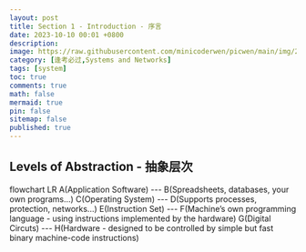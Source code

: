 ```yaml
---
layout: post
title: Section 1 - Introduction - 序言
date: 2023-10-10 00:01 +0800
description: 
image: https://raw.githubusercontent.com/minicoderwen/picwen/main/img/2023-10-09-1696867853.jpg
category: [逢考必过,Systems and Networks]  
tags: [system]
toc: true
comments: true
math: false
mermaid: true
pin: false
sitemap: false
published: true
---
```


## Levels of Abstraction - 抽象层次

flowchart LR
    A(Application Software) --- B(Spreadsheets, databases, your own programs...)
    C(Operating System) --- D(Supports processes, protection, networks...)
    E(Instruction Set) --- F(Machine’s own programming language - using instructions implemented by the hardware)
    G(Digital Circuts) --- H(Hardware - designed to be controlled by simple but fast binary machine-code instructions)




